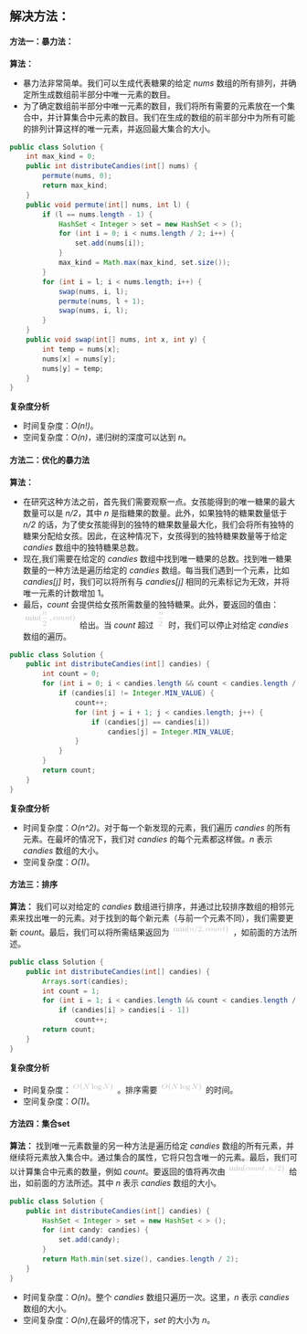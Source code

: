 ##  解决方法：
####  方法一：暴力法：
**算法：**
- 暴力法非常简单。我们可以生成代表糖果的给定 *nums* 数组的所有排列，并确定所生成数组前半部分中唯一元素的数目。 
- 为了确定数组前半部分中唯一元素的数目，我们将所有需要的元素放在一个集合中，并计算集合中元素的数目。我们在生成的数组的前半部分中为所有可能的排列计算这样的唯一元素，并返回最大集合的大小。 

```Java [ ]
public class Solution {
    int max_kind = 0;
    public int distributeCandies(int[] nums) {
        permute(nums, 0);
        return max_kind;
    }
    public void permute(int[] nums, int l) {
        if (l == nums.length - 1) {
            HashSet < Integer > set = new HashSet < > ();
            for (int i = 0; i < nums.length / 2; i++) {
                set.add(nums[i]);
            }
            max_kind = Math.max(max_kind, set.size());
        }
        for (int i = l; i < nums.length; i++) {
            swap(nums, i, l);
            permute(nums, l + 1);
            swap(nums, i, l);
        }
    }
    public void swap(int[] nums, int x, int y) {
        int temp = nums[x];
        nums[x] = nums[y];
        nums[y] = temp;
    }
}
```

**复杂度分析**

* 时间复杂度：*O(n!)*。
* 空间复杂度：*O(n)*，递归树的深度可以达到 *n*。 


####  方法二：优化的暴力法
**算法：**
- 在研究这种方法之前，首先我们需要观察一点。女孩能得到的唯一糖果的最大数量可以是 *n/2*，其中 *n* 是指糖果的数量。此外，如果独特的糖果数量低于 *n/2* 的话，为了使女孩能得到的独特的糖果数量最大化，我们会将所有独特的糖果分配给女孩。因此，在这种情况下，女孩得到的独特糖果数量等于给定 *candies* 数组中的独特糖果总数。 
- 现在,我们需要在给定的 *candies* 数组中找到唯一糖果的总数。找到唯一糖果数量的一种方法是遍历给定的 *candies* 数组。每当我们遇到一个元素，比如 *candies[j]* 时，我们可以将所有与 *candies[j]* 相同的元素标记为无效，并将唯一元素的计数增加 1。 
- 最后，*count* 会提供给女孩所需数量的独特糖果。此外，要返回的值由：![\text{min}(\frac{n}{2},count) ](./p__text{min}_frac{n}{2},_count__.png)  给出。当 *count* 超过 ![\frac{n}{2} ](./p__frac{n}{2}_.png)  时，我们可以停止对给定 *candies* 数组的遍历。 

```Java [ ]
public class Solution {
    public int distributeCandies(int[] candies) {
        int count = 0;
        for (int i = 0; i < candies.length && count < candies.length / 2; i++) {
            if (candies[i] != Integer.MIN_VALUE) {
                count++;
                for (int j = i + 1; j < candies.length; j++) {
                    if (candies[j] == candies[i])
                        candies[j] = Integer.MIN_VALUE;
                }
            }
        }
        return count;
    }
}
```

**复杂度分析**

* 时间复杂度：*O(n^2)*。对于每一个新发现的元素，我们遍历 *candies* 的所有元素。在最坏的情况下，我们对 *candies* 的每个元素都这样做。*n* 表示 *candies* 数组的大小。 
* 空间复杂度：*O(1)*。

####  方法三：排序
**算法：**
我们可以对给定的 *candies* 数组进行排序，并通过比较排序数组的相邻元素来找出唯一的元素。对于找到的每个新元素（与前一个元素不同），我们需要更新 *count*。最后，我们可以将所需结果返回为 ![\text{min}(n/2,count) ](./p__text{min}_n_2,_count__.png) ，如前面的方法所述。 

```Java [ ]
public class Solution {
    public int distributeCandies(int[] candies) {
        Arrays.sort(candies);
        int count = 1;
        for (int i = 1; i < candies.length && count < candies.length / 2; i++)
            if (candies[i] > candies[i - 1])
                count++;
        return count;
    }
}
```

**复杂度分析**

* 时间复杂度：![O(n\logn) ](./p__O_nlog_n__.png) 。排序需要 ![O(n\logn) ](./p__O_nlog_n__.png)  的时间。
* 空间复杂度：*O(1)*。

####  方法四：集合set
**算法：**
找到唯一元素数量的另一种方法是遍历给定 *candies* 数组的所有元素，并继续将元素放入集合中。通过集合的属性，它将只包含唯一的元素。最后，我们可以计算集合中元素的数量，例如 *count*。要返回的值将再次由 ![\text{min}(count,n/2) ](./p__text{min}_count,_n_2__.png)  给出，如前面的方法所述。其中 *n* 表示 *candies* 数组的大小。 

```Java [ ]
public class Solution {
    public int distributeCandies(int[] candies) {
        HashSet < Integer > set = new HashSet < > ();
        for (int candy: candies) {
            set.add(candy);
        }
        return Math.min(set.size(), candies.length / 2);
    }
}
```
* 时间复杂度：*O(n)*。整个 *candies* 数组只遍历一次。这里，*n* 表示 *candies* 数组的大小。 
* 空间复杂度：*O(n)*,在最坏的情况下，*set* 的大小为 *n*。